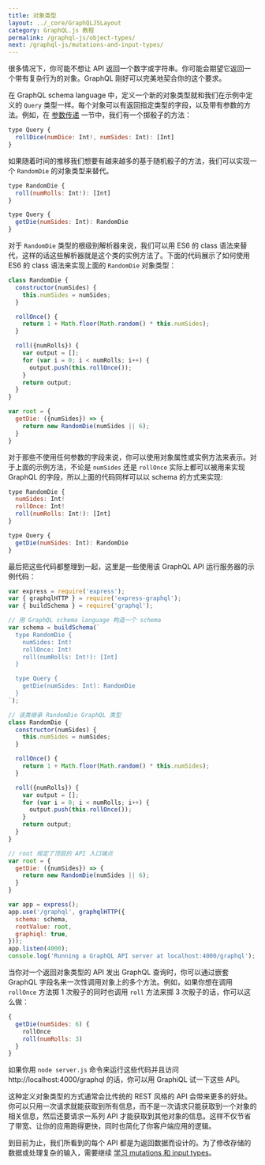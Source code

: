 ```yaml
---
title: 对象类型
layout: ../_core/GraphQLJSLayout
category: GraphQL.js 教程
permalink: /graphql-js/object-types/
next: /graphql-js/mutations-and-input-types/
---
```


很多情况下，你可能不想让 API 返回一个数字或字符串。你可能会期望它返回一个带有复杂行为的对象。GraphQL 刚好可以完美地契合你的这个要求。

在 GraphQL schema language 中，定义一个新的对象类型就和我们在示例中定义的 `Query` 类型一样。每个对象可以有返回指定类型的字段，以及带有参数的方法。例如，在 [参数传递](/graphql-js/passing-arguments/) 一节中，我们有一个掷骰子的方法：

```javascript
type Query {
  rollDice(numDice: Int!, numSides: Int): [Int]
}
```

如果随着时间的推移我们想要有越来越多的基于随机骰子的方法，我们可以实现一个 `RandomDie` 的对象类型来替代。

```javascript
type RandomDie {
  roll(numRolls: Int!): [Int]
}

type Query {
  getDie(numSides: Int): RandomDie
}
```

对于 `RandomDie` 类型的根级别解析器来说，我们可以用 ES6 的 class 语法来替代，这样的话这些解析器就是这个类的实例方法了。下面的代码展示了如何使用 ES6 的 class 语法来实现上面的 `RandomDie` 对象类型：

```javascript
class RandomDie {
  constructor(numSides) {
    this.numSides = numSides;
  }

  rollOnce() {
    return 1 + Math.floor(Math.random() * this.numSides);
  }

  roll({numRolls}) {
    var output = [];
    for (var i = 0; i < numRolls; i++) {
      output.push(this.rollOnce());
    }
    return output;
  }
}

var root = {
  getDie: ({numSides}) => {
    return new RandomDie(numSides || 6);
  }
}
```

对于那些不使用任何参数的字段来说，你可以使用对象属性或实例方法来表示。对于上面的示例方法，不论是 `numSides` 还是 `rollOnce` 实际上都可以被用来实现 GraphQL 的字段，所以上面的代码同样可以以 schema 的方式来实现:

```javascript
type RandomDie {
  numSides: Int!
  rollOnce: Int!
  roll(numRolls: Int!): [Int]
}

type Query {
  getDie(numSides: Int): RandomDie
}
```

最后把这些代码都整理到一起，这里是一些使用该 GraphQL API 运行服务器的示例代码：

```javascript
var express = require('express');
var { graphqlHTTP } = require('express-graphql');
var { buildSchema } = require('graphql');

// 用 GraphQL schema language 构造一个 schema
var schema = buildSchema(`
  type RandomDie {
    numSides: Int!
    rollOnce: Int!
    roll(numRolls: Int!): [Int]
  }

  type Query {
    getDie(numSides: Int): RandomDie
  }
`);

// 该类继承 RandomDie GraphQL 类型
class RandomDie {
  constructor(numSides) {
    this.numSides = numSides;
  }

  rollOnce() {
    return 1 + Math.floor(Math.random() * this.numSides);
  }

  roll({numRolls}) {
    var output = [];
    for (var i = 0; i < numRolls; i++) {
      output.push(this.rollOnce());
    }
    return output;
  }
}

// root 规定了顶层的 API 入口端点
var root = {
  getDie: ({numSides}) => {
    return new RandomDie(numSides || 6);
  }
}

var app = express();
app.use('/graphql', graphqlHTTP({
  schema: schema,
  rootValue: root,
  graphiql: true,
}));
app.listen(4000);
console.log('Running a GraphQL API server at localhost:4000/graphql');
```

当你对一个返回对象类型的 API 发出 GraphQL 查询时，你可以通过嵌套 GraphQL 字段名来一次性调用对象上的多个方法。例如，如果你想在调用 `rollOnce` 方法掷 1 次骰子的同时也调用 `roll` 方法来掷 3 次骰子的话，你可以这么做：

```javascript
{
  getDie(numSides: 6) {
    rollOnce
    roll(numRolls: 3)
  }
}
```

如果你用 `node server.js` 命令来运行这些代码并且访问 http://localhost:4000/graphql 的话，你可以用 GraphiQL 试一下这些 API。

这种定义对象类型的方式通常会比传统的 REST 风格的 API 会带来更多的好处。你可以只用一次请求就能获取到所有信息，而不是一次请求只能获取到一个对象的相关信息，然后还要请求一系列 API 才能获取到其他对象的信息。这样不仅节省了带宽、让你的应用跑得更快，同时也简化了你客户端应用的逻辑。

到目前为止，我们所看到的每个 API 都是为返回数据而设计的。为了修改存储的数据或处理复杂的输入，需要继续 [学习 mutations 和 input types](/graphql-js/mutations-and-input-types/)。
